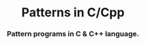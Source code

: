 <h1 align="center">Patterns in C/Cpp</h1>
<h3 align="center">Pattern programs in C & C++ language.</h3>
